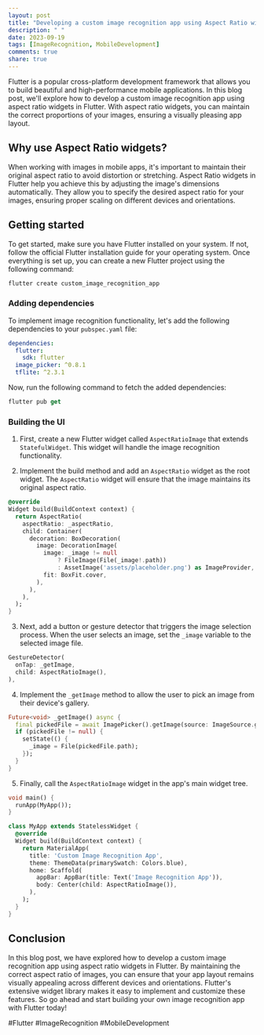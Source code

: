```yaml
---
layout: post
title: "Developing a custom image recognition app using Aspect Ratio widgets in Flutter"
description: " "
date: 2023-09-19
tags: [ImageRecognition, MobileDevelopment]
comments: true
share: true
---
```


Flutter is a popular cross-platform development framework that allows you to build beautiful and high-performance mobile applications. In this blog post, we'll explore how to develop a custom image recognition app using aspect ratio widgets in Flutter. With aspect ratio widgets, you can maintain the correct proportions of your images, ensuring a visually pleasing app layout.

## Why use Aspect Ratio widgets?

When working with images in mobile apps, it's important to maintain their original aspect ratio to avoid distortion or stretching. Aspect Ratio widgets in Flutter help you achieve this by adjusting the image's dimensions automatically. They allow you to specify the desired aspect ratio for your images, ensuring proper scaling on different devices and orientations.

## Getting started

To get started, make sure you have Flutter installed on your system. If not, follow the official Flutter installation guide for your operating system. Once everything is set up, you can create a new Flutter project using the following command:

```dart
flutter create custom_image_recognition_app
```

### Adding dependencies

To implement image recognition functionality, let's add the following dependencies to your `pubspec.yaml` file:

```yaml
dependencies:
  flutter:
    sdk: flutter
  image_picker: ^0.8.1
  tflite: ^2.3.1
```

Now, run the following command to fetch the added dependencies:

```dart
flutter pub get
```

### Building the UI

1. First, create a new Flutter widget called `AspectRatioImage` that extends `StatefulWidget`. This widget will handle the image recognition functionality.

2. Implement the build method and add an `AspectRatio` widget as the root widget. The `AspectRatio` widget will ensure that the image maintains its original aspect ratio.

```dart
@override
Widget build(BuildContext context) {
  return AspectRatio(
    aspectRatio: _aspectRatio,
    child: Container(
      decoration: BoxDecoration(
        image: DecorationImage(
          image: _image != null
              ? FileImage(File(_image!.path))
              : AssetImage('assets/placeholder.png') as ImageProvider,
          fit: BoxFit.cover,
        ),
      ),
    ),
  );
}
```

3. Next, add a button or gesture detector that triggers the image selection process. When the user selects an image, set the `_image` variable to the selected image file.

```dart
GestureDetector(
  onTap: _getImage,
  child: AspectRatioImage(),
),
```

4. Implement the `_getImage` method to allow the user to pick an image from their device's gallery.

```dart
Future<void> _getImage() async {
  final pickedFile = await ImagePicker().getImage(source: ImageSource.gallery);
  if (pickedFile != null) {
    setState(() {
      _image = File(pickedFile.path);
    });
  }
}
```

5. Finally, call the `AspectRatioImage` widget in the app's main widget tree.

```dart
void main() {
  runApp(MyApp());
}

class MyApp extends StatelessWidget {
  @override
  Widget build(BuildContext context) {
    return MaterialApp(
      title: 'Custom Image Recognition App',
      theme: ThemeData(primarySwatch: Colors.blue),
      home: Scaffold(
        appBar: AppBar(title: Text('Image Recognition App')),
        body: Center(child: AspectRatioImage()),
      ),
    );
  }
}
```

## Conclusion

In this blog post, we have explored how to develop a custom image recognition app using aspect ratio widgets in Flutter. By maintaining the correct aspect ratio of images, you can ensure that your app layout remains visually appealing across different devices and orientations. Flutter's extensive widget library makes it easy to implement and customize these features. So go ahead and start building your own image recognition app with Flutter today!

#Flutter #ImageRecognition #MobileDevelopment